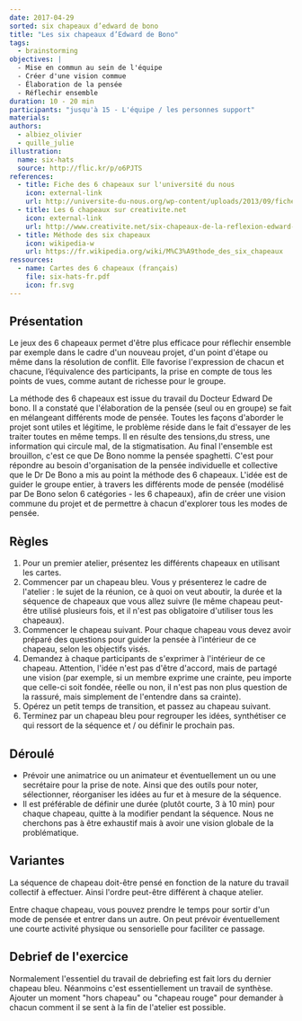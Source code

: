 ```yaml
---
date: 2017-04-29
sorted: six chapeaux d’edward de bono
title: "Les six chapeaux d’Edward de Bono"
tags:
  - brainstorming
objectives: |
  - Mise en commun au sein de l'équipe
  - Créer d'une vision commue
  - Élaboration de la pensée
  - Réflechir ensemble
duration: 10 - 20 min
participants: "jusqu'à 15 - L'équipe / les personnes support"
materials:
authors:
  - albiez_olivier
  - quille_julie
illustration:
  name: six-hats
  source: http://flic.kr/p/o6PJTS
references:
  - title: Fiche des 6 chapeaux sur l'université du nous
    icon: external-link
    url: http://universite-du-nous.org/wp-content/uploads/2013/09/fiche-6-chapeaux-b-2017.pdf
  - title: Les 6 chapeaux sur creativite.net
    icon: external-link
    url: http://www.creativite.net/six-chapeaux-de-la-reflexion-edward-de-bono-creativite-1/
  - title: Méthode des six chapeaux
    icon: wikipedia-w
    url: https://fr.wikipedia.org/wiki/M%C3%A9thode_des_six_chapeaux
ressources:
  - name: Cartes des 6 chapeaux (français)
    file: six-hats-fr.pdf
    icon: fr.svg
---
```


## Présentation

Le jeux des 6 chapeaux permet d'être plus efficace pour réflechir ensemble par exemple dans le cadre d'un nouveau projet, d'un point d'étape ou même dans la résolution de conflit. Elle favorise l'expression de chacun et chacune, l’équivalence des participants, la prise en compte de tous les points de vues, comme autant de richesse pour le groupe.

La méthode des 6 chapeaux est issue du travail du Docteur Edward De bono. Il a constaté que l'élaboration de la pensée (seul ou en groupe) se fait en mélangeant différents mode de pensée. Toutes les façons d'aborder le projet sont utiles et légitime, le problème réside dans le fait d'essayer de les traiter toutes en même temps. Il en résulte des tensions,du stress, une information qui circule mal, de la stigmatisation. Au final l'ensemble est brouillon, c'est ce que De Bono nomme la pensée spaghetti. C'est pour répondre au besoin d'organisation de la pensée individuelle et collective que le Dr De Bono a mis au point la méthode des 6 chapeaux. L'idée est de guider le groupe entier, à travers les différents mode de pensée (modélisé par De Bono selon 6 catégories - les 6 chapeaux), afin de créer une vision commune du projet et de permettre à chacun d'explorer tous les modes de pensée.


## Règles

1. Pour un premier atelier, présentez les différents chapeaux en utilisant les cartes.
2. Commencer par un chapeau bleu. Vous y présenterez le cadre de l'atelier : le sujet de la réunion, ce à quoi on veut aboutir, la durée et la séquence de chapeaux que vous allez suivre (le même chapeau peut-être utilisé plusieurs fois, et il n'est pas obligatoire d'utiliser tous les chapeaux).
3. Commencer le chapeau suivant. Pour chaque chapeau vous devez avoir préparé des questions pour guider la pensée à l'intérieur de ce chapeau, selon les objectifs visés.
4. Demandez à chaque participants de s'exprimer à l'intérieur de ce chapeau. Attention, l'idée n'est pas d'être d'accord, mais de partagé une vision (par exemple, si un membre exprime une crainte, peu importe que celle-ci soit fondée, réelle ou non, il n'est pas non plus question de la rassuré, mais simplement de l'entendre dans sa crainte).
5. Opérez un petit temps de transition, et passez au chapeau suivant.
6. Terminez par un chapeau bleu pour regrouper les idées, synthétiser ce qui ressort de la séquence et / ou  définir le prochain pas.

## Déroulé

- Prévoir une animatrice ou un animateur et éventuellement un ou une secrétaire pour la prise de note. Ainsi que des outils pour noter, sélectionner, réorganiser les idées au fur et à mesure de la séquence.
- Il est préférable de définir une durée (plutôt courte, 3 à 10 min) pour chaque chapeau, quitte à la modifier pendant la séquence. Nous ne cherchons pas à être exhaustif mais à avoir une vision globale de la problématique.

## Variantes

La séquence de chapeau doit-être pensé en fonction de la nature du travail collectif à effectuer. Ainsi l'ordre peut-être différent à chaque atelier.

Entre chaque chapeau, vous pouvez prendre le temps pour sortir d'un mode de pensée et entrer dans un autre. On peut prévoir éventuellement une courte activité physique ou sensorielle pour faciliter ce passage.

## Debrief de l'exercice

Normalement l'essentiel du travail de debriefing est fait lors du dernier chapeau bleu. Néanmoins c'est essentiellement un travail de synthèse. Ajouter un moment "hors chapeau" ou "chapeau rouge" pour demander à chacun comment il se sent à la fin de l'atelier est possible.

